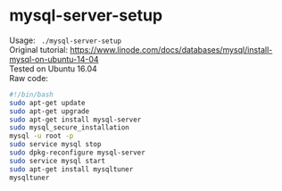 # mysql-server-setup
  Usage: ` ./mysql-server-setup`  
  Original tutorial: https://www.linode.com/docs/databases/mysql/install-mysql-on-ubuntu-14-04  
  Tested on Ubuntu 16.04  
  Raw code: 
```bash
#!/bin/bash  
sudo apt-get update  
sudo apt-get upgrade  
sudo apt-get install mysql-server  
sudo mysql_secure_installation  
mysql -u root -p  
sudo service mysql stop  
sudo dpkg-reconfigure mysql-server  
sudo service mysql start  
sudo apt-get install mysqltuner  
mysqltuner  
``` 
